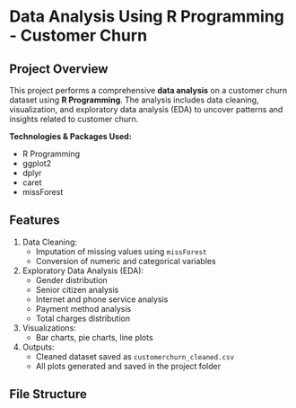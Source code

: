 # Data Analysis Using R Programming - Customer Churn

## Project Overview
This project performs a comprehensive **data analysis** on a customer churn dataset using **R Programming**. The analysis includes data cleaning, visualization, and exploratory data analysis (EDA) to uncover patterns and insights related to customer churn.

**Technologies & Packages Used:**
- R Programming
- ggplot2
- dplyr
- caret
- missForest

## Features
1. Data Cleaning:
   - Imputation of missing values using `missForest`
   - Conversion of numeric and categorical variables
2. Exploratory Data Analysis (EDA):
   - Gender distribution
   - Senior citizen analysis
   - Internet and phone service analysis
   - Payment method analysis
   - Total charges distribution
3. Visualizations:
   - Bar charts, pie charts, line plots
4. Outputs:
   - Cleaned dataset saved as `customerchurn_cleaned.csv`
   - All plots generated and saved in the project folder

## File Structure
